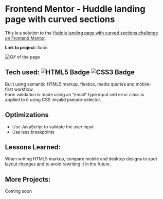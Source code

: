 # Frontend Mentor - Huddle landing page with curved sections
This is a solution to the [Huddle landing page with curved sections challenge on Frontend Mentor](https://www.frontendmentor.io/challenges/huddle-landing-page-with-curved-sections-5ca5ecd01e82137ec91a50f2).

**Link to project:** Soon

![Gif of the page](https://media.giphy.com/media/ifPSdtnT5AJcMt7Mjx/giphy.gif)

## Tech used: ![HTML5 Badge](https://img.shields.io/badge/-HTML5-E34F26?logo=HTML5&logoColor=white&style=flat) ![CSS3 Badge](https://img.shields.io/badge/-CSS3-1572B6?logo=CSS3&logoColor=white&style=flat)

Built using semantic HTML5 markup, flexbox, media queries and mobile-first workflow.\
Form validation is made using an "email" type input and error class is applied to it using CSS :invalid pseudo-selector.

## Optimizations

- Use JavaScript to validate the user input
- Use less breakpoints

## Lessons Learned:

When writing HTML5 markup, compare mobile and desktop designs to spot layout changes and to avoid rewriting it in the future. 

## More Projects:

Coming soon